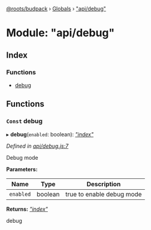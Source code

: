 [@roots/budpack](../README.md) › [Globals](../globals.md) › ["api/debug"](_api_debug_.md)

# Module: "api/debug"

## Index

### Functions

* [debug](_api_debug_.md#const-debug)

## Functions

### `Const` debug

▸ **debug**(`enabled`: boolean): *["index"](_index_.md)*

*Defined in [api/debug.js:7](https://github.com/roots/bud-support/blob/bc9161d/src/budpack/builder/api/debug.js#L7)*

Debug mode

**Parameters:**

Name | Type | Description |
------ | ------ | ------ |
`enabled` | boolean | true to enable debug mode |

**Returns:** *["index"](_index_.md)*

debug
